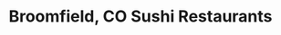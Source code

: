 ---
layout: city
title: Broomfield, CO Sushi Restaurants
permalink: /colorado/broomfield/
stateAbbr: CO
stateName: Colorado
cityName: Broomfield
---
